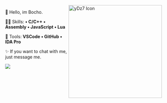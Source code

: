<img src="https://images-ext-2.discordapp.net/external/4Mc-6tF_pjNbc6WzyZcuKkhcf215XWx-6MNUXx7UZfs/https/raw.githubusercontent.com/MicaelliMedeiros/micaellimedeiros/master/image/computer-illustration.png" min-width="300px" max-width="300px" width="300px" align="right" alt="yDz7 Icon">

<p align="left"> 
  👀 Hello, im Bocho.
</p>

<p align="left">
  🐱‍👤 Skills: <strong>• C/C++ • Assembly • JavaScript • Lua</strong>
</p>

<p align="left">
  🔧 Tools: <strong>VSCode • GitHub • IDA Pro</strong>
</p>

<p align="left">
  ✨ If you want to chat with me, just message me.
</p>

<p align="left">
    <a href="https://discord.com/users/772525801551691816" alt="Discord">
        <img src="https://img.shields.io/badge/-Discord-%23333?style=for-the-badge&logo=Discord&logoColor=FFFFFF&link=https://discord.gg/Z2AVF7Cdnt"/>
    </a>
</p>

<br>
